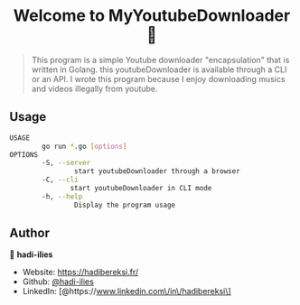<h1 align="center">Welcome to MyYoutubeDownloader 👋</h1>

> This program is a simple Youtube downloader "encapsulation" that is written in Golang. this youtubeDownloader is available through a CLI or an API. 
I wrote this program because I enjoy downloading musics and videos illegally from youtube.

## Usage

```sh
USAGE
        go run *.go [options]
OPTIONS
        -S, --server
                start youtubeDownloader through a browser
        -C, --cli
               start youtubeDownloader in CLI mode
        -h, --help
                Display the program usage
```

## Author

👤 **hadi-ilies**

* Website: https://hadibereksi.fr/
* Github: [@hadi-ilies](https://github.com/hadi-ilies)
* LinkedIn: [@https:\/\/www.linkedin.com\/in\/hadibereksi\]
